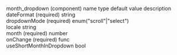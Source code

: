 month_dropdown (component)
name	type	default value	description
dateFormat (required)	string		
dropdownMode (required)	enum("scroll"|"select")		
locale	string		
month (required)	number		
onChange (required)	func		
useShortMonthInDropdown	bool